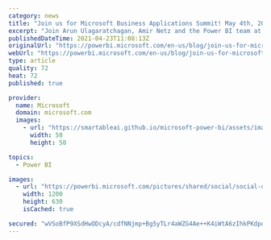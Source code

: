 ```yaml
---
category: news
title: "Join us for Microsoft Business Applications Summit! May 4th, 2021"
excerpt: "Join Arun Ulagaratchagan, Amir Netz and the Power BI team at Microsoft Business Applications Summit on May 4, 2021 for the Power BI two-part peek into the future. Hear the vision, learn about our journey, and see some amazing demos! "
publishedDateTime: 2021-04-23T11:08:13Z
originalUrl: "https://powerbi.microsoft.com/en-us/blog/join-us-for-microsoft-business-applications-summit-may-4th-2021/"
webUrl: "https://powerbi.microsoft.com/en-us/blog/join-us-for-microsoft-business-applications-summit-may-4th-2021/"
type: article
quality: 72
heat: 72
published: true

provider:
  name: Microsoft
  domain: microsoft.com
  images:
    - url: "https://smartableai.github.io/microsoft-power-bi/assets/images/organizations/microsoft.com-50x50.jpg"
      width: 50
      height: 50

topics:
  - Power BI

images:
  - url: "https://powerbi.microsoft.com/pictures/shared/social/social-default-image.png"
    width: 1200
    height: 630
    isCached: true

secured: "wVSoBfP9XSdHwODcyA/cdfNNjmp+Bg5yTLr4aWZG4Ae++K4iWtA6zIhkPKdpoqcdU9BfHc9I+WafJaGr0e4/xIdl7aDawhiKr8Z9Pfh8nCQ7wSV1nBCfsLYaanB9vWHPC+hlLXtnWebZrMXQPQGhzJhKixLKnuzDMUgW0mwwT+z+JHrpnQWiia2evGPyfrHaSygGBrNqNPdEVBmImLc5SpZc6qwXOd0tP7JQc1bODDmKHHHX+bL/Dj3hmvFWU3D3ob1izwjRGo9XfAltJHIKljWVTI+zV9jIhlXIkaUkrH1P5RSGb1INZuKx2460sZmdzskxVicvLq/oNv5+fWXzp2JPxXTbpJhuLO7Y/tvMvfg=;zF4rM4CHvrkO3VU5Znvvsg=="
---
```


